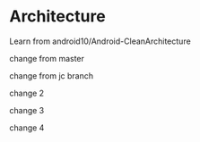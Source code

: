 # Architecture

Learn from android10/Android-CleanArchitecture

change from master

change from jc branch

change 2

change 3

change 4

